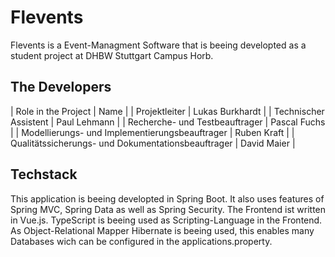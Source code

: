 # Flevents 
Flevents is a Event-Managment Software that is beeing developted as a student project at DHBW Stuttgart Campus Horb. 

## The Developers 
| Role in the Project | Name |
| Projektleiter | Lukas&nbsp;Burkhardt |
| Technischer Assistent | Paul&nbsp;Lehmann | 
| Recherche- und Testbeauftrager | Pascal&nbsp;Fuchs | 
| Modellierungs- und Implementierungsbeauftrager | Ruben&nbsp;Kraft | 
| Qualitätssicherungs- und Dokumentationsbeauftrager | David&nbsp;Maier | 

## Techstack 

This application is beeing developted in Spring Boot. It also uses features of Spring MVC, Spring Data as well as Spring Security. 
The Frontend ist written in Vue.js. TypeScript is beeing used as Scripting-Language in the Frontend. 
As Object-Relational Mapper Hibernate is beeing used, this enables many Databases wich can be configured in the applications.property. 

